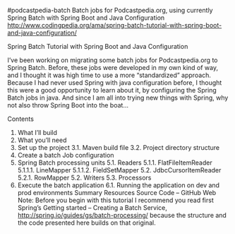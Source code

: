
#podcastpedia-batch
Batch jobs for Podcastpedia.org, using currently Spring Batch with Spring Boot and Java Configuration
http://www.codingpedia.org/ama/spring-batch-tutorial-with-spring-boot-and-java-configuration/

Spring Batch Tutorial with Spring Boot and Java Configuration

I’ve been working on migrating some batch jobs for Podcastpedia.org to Spring Batch. Before, these jobs were developed in my own kind of way, and I thought it was high time to use a more “standardized” approach. Because I had never used Spring with java configuration before, I thought this were a good opportunity to learn about it, by configuring the Spring Batch jobs in java. And since I am all into trying new things with Spring, why not also throw Spring Boot into the boat…

Contents

1. What I’ll build
2. What you’ll need
3. Set up the project
3.1. Maven build file
3.2. Project directory structure
4. Create a batch Job configuration
5. Spring Batch processing units
5.1. Readers
5.1.1. FlatFileItemReader
5.1.1.1. LineMapper
5.1.1.2. FieldSetMapper
5.2. JdbcCursorItemReader
5.2.1. RowMapper
 5.2. Writers
 5.3. Processors
6. Execute the batch application
6.1. Running the application on dev and prod environments
Summary
Resources
Source Code – GitHub
Web
Note:
Before you begin with this tutorial I recommend you read first Spring’s Getting started – Creating a Batch Service, http://spring.io/guides/gs/batch-processing/ because  the structure and the code presented here builds on that original.
